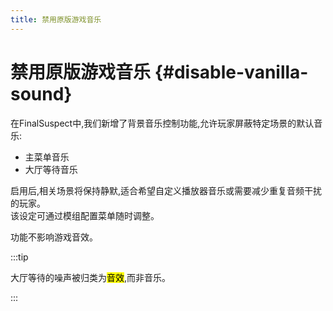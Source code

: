 ```yaml
---
title: 禁用原版游戏音乐
---
```


# 禁用原版游戏音乐 {#disable-vanilla-sound}

在FinalSuspect中,我们新增了背景音乐控制功能,允许玩家屏蔽特定场景的默认音乐:

- 主菜单音乐
- 大厅等待音乐

启用后,相关场景将保持静默,适合希望自定义播放器音乐或需要减少重复音频干扰的玩家。\
该设定可通过模组配置菜单随时调整。

功能不影响游戏音效。

:::tip

大厅等待的噪声被归类为<mark>音效</mark>,而非音乐。

:::